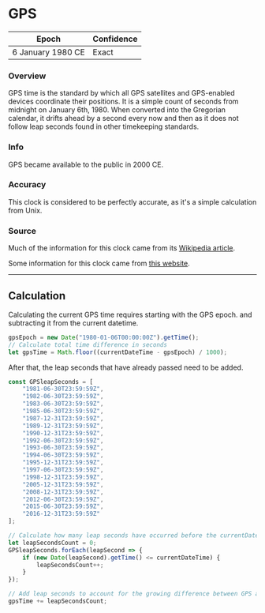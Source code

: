 # GPS

| Epoch             | Confidence |
| ----------------- | ---------- |
| 6 January 1980 CE | Exact      |

### Overview

GPS time is the standard by which all GPS satellites and GPS-enabled devices coordinate their positions. It is a simple count of seconds from midnight on January 6th, 1980. When converted into the Gregorian calendar, it drifts ahead by a second every now and then as it does not follow leap seconds found in other timekeeping standards.

### Info

GPS became available to the public in 2000 CE.

### Accuracy

This clock is considered to be perfectly accurate, as it's a simple calculation from Unix.

### Source

Much of the information for this clock came from its <a href="https://en.wikipedia.org/wiki/Global_Positioning_System#Timekeeping">Wikipedia article</a>.

Some information for this clock came from <a href="http://www.leapsecond.com/java/gpsclock.htm">this website</a>.

---

## Calculation

Calculating the current GPS time requires starting with the GPS epoch. and subtracting it from the current datetime.

```js
gpsEpoch = new Date("1980-01-06T00:00:00Z").getTime();
// Calculate total time difference in seconds
let gpsTime = Math.floor((currentDateTime - gpsEpoch) / 1000);
```

After that, the leap seconds that have already passed need to be added.

```js
const GPSleapSeconds = [
    "1981-06-30T23:59:59Z",
    "1982-06-30T23:59:59Z",
    "1983-06-30T23:59:59Z",
    "1985-06-30T23:59:59Z",
    "1987-12-31T23:59:59Z",
    "1989-12-31T23:59:59Z",
    "1990-12-31T23:59:59Z",
    "1992-06-30T23:59:59Z",
    "1993-06-30T23:59:59Z",
    "1994-06-30T23:59:59Z",
    "1995-12-31T23:59:59Z",
    "1997-06-30T23:59:59Z",
    "1998-12-31T23:59:59Z",
    "2005-12-31T23:59:59Z",
    "2008-12-31T23:59:59Z",
    "2012-06-30T23:59:59Z",
    "2015-06-30T23:59:59Z",
    "2016-12-31T23:59:59Z"
];
```

```js
// Calculate how many leap seconds have occurred before the currentDateTime
let leapSecondsCount = 0;
GPSleapSeconds.forEach(leapSecond => {
    if (new Date(leapSecond).getTime() <= currentDateTime) {
        leapSecondsCount++;
    }
});

// Add leap seconds to account for the growing difference between GPS and UTC.
gpsTime += leapSecondsCount;
```
